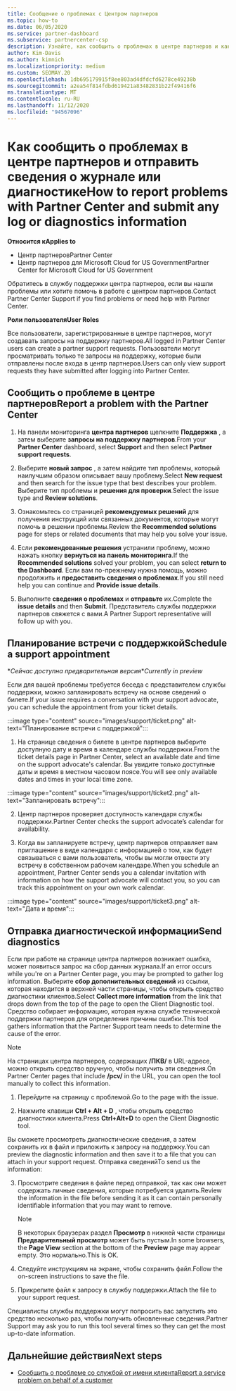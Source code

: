 ```yaml
---
title: Сообщение о проблемах с Центром партнеров
ms.topic: how-to
ms.date: 06/05/2020
ms.service: partner-dashboard
ms.subservice: partnercenter-csp
description: Узнайте, как сообщить о проблемах в центре партнеров и как получить диагностические сведения для группы поддержки партнеров.
author: Kim-Davis
ms.author: kimnich
ms.localizationpriority: medium
ms.custom: SEOMAY.20
ms.openlocfilehash: 1db695179915f8ee803ad4dfdcfd6278ce49238b
ms.sourcegitcommit: a2ea54f814fdbd619421a83482831b22f49416f6
ms.translationtype: MT
ms.contentlocale: ru-RU
ms.lasthandoff: 11/12/2020
ms.locfileid: "94567096"
---
```

# <a name="how-to-report-problems-with-partner-center-and-submit-any-log-or-diagnostics-information"></a><span data-ttu-id="b796d-103">Как сообщить о проблемах в центре партнеров и отправить сведения о журнале или диагностике</span><span class="sxs-lookup"><span data-stu-id="b796d-103">How to report problems with Partner Center and submit any log or diagnostics information</span></span>

<span data-ttu-id="b796d-104">**Относится к**</span><span class="sxs-lookup"><span data-stu-id="b796d-104">**Applies to**</span></span>

- <span data-ttu-id="b796d-105">Центр партнеров</span><span class="sxs-lookup"><span data-stu-id="b796d-105">Partner Center</span></span>
- <span data-ttu-id="b796d-106">Центр партнеров для Microsoft Cloud for US Government</span><span class="sxs-lookup"><span data-stu-id="b796d-106">Partner Center for Microsoft Cloud for US Government</span></span>

<span data-ttu-id="b796d-107">Обратитесь в службу поддержки центра партнеров, если вы нашли проблемы или хотите помочь в работе с центром партнеров.</span><span class="sxs-lookup"><span data-stu-id="b796d-107">Contact Partner Center Support if you find problems or need help with Partner Center.</span></span>

<span data-ttu-id="b796d-108">**Роли пользователя**</span><span class="sxs-lookup"><span data-stu-id="b796d-108">**User Roles**</span></span>

<span data-ttu-id="b796d-109">Все пользователи, зарегистрированные в центре партнеров, могут создавать запросы на поддержку партнеров.</span><span class="sxs-lookup"><span data-stu-id="b796d-109">All logged in Partner Center users can create a partner support requests.</span></span> <span data-ttu-id="b796d-110">Пользователи могут просматривать только те запросы на поддержку, которые были отправлены после входа в центр партнеров.</span><span class="sxs-lookup"><span data-stu-id="b796d-110">Users can only view support requests they have submitted after logging into Partner Center.</span></span>

## <a name="report-a-problem-with-the-partner-center"></a><span data-ttu-id="b796d-111">Сообщить о проблеме в центре партнеров</span><span class="sxs-lookup"><span data-stu-id="b796d-111">Report a problem with the Partner Center</span></span>

1. <span data-ttu-id="b796d-112">На панели мониторинга **центра партнеров** щелкните **Поддержка** , а затем выберите **запросы на поддержку партнеров**.</span><span class="sxs-lookup"><span data-stu-id="b796d-112">From your **Partner Center** dashboard, select **Support** and then select **Partner support requests**.</span></span>

2. <span data-ttu-id="b796d-113">Выберите **новый запрос** , а затем найдите тип проблемы, который наилучшим образом описывает вашу проблему.</span><span class="sxs-lookup"><span data-stu-id="b796d-113">Select **New request** and then search for the issue type that best describes your problem.</span></span> <span data-ttu-id="b796d-114">Выберите тип проблемы и **решения для проверки**.</span><span class="sxs-lookup"><span data-stu-id="b796d-114">Select the issue type and **Review solutions**.</span></span>

3. <span data-ttu-id="b796d-115">Ознакомьтесь со страницей **рекомендуемых решений** для получения инструкций или связанных документов, которые могут помочь в решении проблемы.</span><span class="sxs-lookup"><span data-stu-id="b796d-115">Review the **Recommended solutions** page for steps or related documents that may help you solve your issue.</span></span>

4. <span data-ttu-id="b796d-116">Если **рекомендованные решения** устранили проблему, можно нажать кнопку **вернуться на панель мониторинга**.</span><span class="sxs-lookup"><span data-stu-id="b796d-116">If the **Recommended solutions** solved your problem, you can select **return to the Dashboard**.</span></span> <span data-ttu-id="b796d-117">Если вам по-прежнему нужна помощь, можно продолжить и **предоставить сведения о проблемах**.</span><span class="sxs-lookup"><span data-stu-id="b796d-117">If you still need help you can continue and **Provide issue details**.</span></span>

5. <span data-ttu-id="b796d-118">Выполните **сведения о проблемах** и **отправьте** их.</span><span class="sxs-lookup"><span data-stu-id="b796d-118">Complete the **issue details** and then **Submit**.</span></span> <span data-ttu-id="b796d-119">Представитель службы поддержки партнеров свяжется с вами.</span><span class="sxs-lookup"><span data-stu-id="b796d-119">A Partner Support representative will follow up with you.</span></span>

## <a name="schedule-a-support-appointment"></a><span data-ttu-id="b796d-120">Планирование встречи с поддержкой</span><span class="sxs-lookup"><span data-stu-id="b796d-120">Schedule a support appointment</span></span> 

<span data-ttu-id="b796d-121">\**Сейчас доступна предварительная версия*</span><span class="sxs-lookup"><span data-stu-id="b796d-121">\**Currently in preview*</span></span>

<span data-ttu-id="b796d-122">Если для вашей проблемы требуется беседа с представителем службы поддержки, можно запланировать встречу на основе сведений о билете.</span><span class="sxs-lookup"><span data-stu-id="b796d-122">If your issue requires a conversation with your support advocate, you can schedule the appointment from your ticket details.</span></span>

:::image type="content" source="images/support/ticket.png" alt-text="Планирование встречи с поддержкой":::

1.  <span data-ttu-id="b796d-124">На странице сведения о билете в центре партнеров выберите доступную дату и время в календаре службы поддержки.</span><span class="sxs-lookup"><span data-stu-id="b796d-124">From the ticket details page in Partner Center, select an available date and time on the support advocate's calendar.</span></span> <span data-ttu-id="b796d-125">Вы увидите только доступные даты и время в местном часовом поясе.</span><span class="sxs-lookup"><span data-stu-id="b796d-125">You will see only available dates and times in your local time zone.</span></span>

:::image type="content" source="images/support/ticket2.png" alt-text="Запланировать встречу":::

2. <span data-ttu-id="b796d-127">Центр партнеров проверяет доступность календаря службы поддержки.</span><span class="sxs-lookup"><span data-stu-id="b796d-127">Partner Center checks the support advocate’s  calendar for availability.</span></span>

1. <span data-ttu-id="b796d-128">Когда вы запланируете встречу, центр партнеров отправляет вам приглашение в виде календаря с информацией о том, как будет связываться с вами пользователь, чтобы вы могли отвести эту встречу в собственном рабочем календаре.</span><span class="sxs-lookup"><span data-stu-id="b796d-128">When you schedule an appointment, Partner Center sends you a calendar invitation with information on how the support advocate will contact you, so you can track this appointment on your own work calendar.</span></span>

:::image type="content" source="images/support/ticket3.png" alt-text="Дата и время":::

## <a name="send-diagnostics"></a><span data-ttu-id="b796d-130">Отправка диагностической информации</span><span class="sxs-lookup"><span data-stu-id="b796d-130">Send diagnostics</span></span>

<span data-ttu-id="b796d-131">Если при работе на странице центра партнеров возникает ошибка, может появиться запрос на сбор данных журнала.</span><span class="sxs-lookup"><span data-stu-id="b796d-131">If an error occurs while you're on a Partner Center page, you may be prompted to gather log information.</span></span> <span data-ttu-id="b796d-132">Выберите **сбор дополнительных сведений** из ссылки, которая находится в верхней части страницы, чтобы открыть средство диагностики клиентов.</span><span class="sxs-lookup"><span data-stu-id="b796d-132">Select **Collect more information** from the link that drops down from the top of the page to open the Client Diagnostic tool.</span></span> <span data-ttu-id="b796d-133">Средство собирает информацию, которая нужна службе технической поддержки партнеров для определения причины ошибки.</span><span class="sxs-lookup"><span data-stu-id="b796d-133">This tool gathers information that the Partner Support team needs to determine the cause of the error.</span></span> 

>[!NOTE]
><span data-ttu-id="b796d-134">На страницах центра партнеров, содержащих **/ПКВ/** в URL-адресе, можно открыть средство вручную, чтобы получить эти сведения.</span><span class="sxs-lookup"><span data-stu-id="b796d-134">On Partner Center pages that include **/pcv/** in the URL, you can open the tool manually to collect this information.</span></span>

1. <span data-ttu-id="b796d-135">Перейдите на страницу с проблемой.</span><span class="sxs-lookup"><span data-stu-id="b796d-135">Go to the page with the issue.</span></span>

2. <span data-ttu-id="b796d-136">Нажмите клавиши **Ctrl + Alt + D** , чтобы открыть средство диагностики клиента.</span><span class="sxs-lookup"><span data-stu-id="b796d-136">Press **Ctrl+Alt+D** to open the Client Diagnostic tool.</span></span>

<span data-ttu-id="b796d-137">Вы сможете просмотреть диагностические сведения, а затем сохранить их в файл и приложить к запросу на поддержку.</span><span class="sxs-lookup"><span data-stu-id="b796d-137">You can preview the diagnostic information and then save it to a file that you can attach in your support request.</span></span> <span data-ttu-id="b796d-138">Отправка сведений</span><span class="sxs-lookup"><span data-stu-id="b796d-138">To send us the information:</span></span>

3. <span data-ttu-id="b796d-139">Просмотрите сведения в файле перед отправкой, так как они может содержать личные сведения, которые потребуется удалить.</span><span class="sxs-lookup"><span data-stu-id="b796d-139">Review the information in the file before sending it as it can contain personally identifiable information that you may want to remove.</span></span>

    >[!NOTE]
    ><span data-ttu-id="b796d-140">В некоторых браузерах раздел **Просмотр** в нижней части страницы **Предварительный просмотр** может быть пустым.</span><span class="sxs-lookup"><span data-stu-id="b796d-140">In some browsers, the **Page View** section at the bottom of the **Preview** page may appear empty.</span></span> <span data-ttu-id="b796d-141">Это нормально.</span><span class="sxs-lookup"><span data-stu-id="b796d-141">This is OK.</span></span>

4. <span data-ttu-id="b796d-142">Следуйте инструкциям на экране, чтобы сохранить файл.</span><span class="sxs-lookup"><span data-stu-id="b796d-142">Follow the on-screen instructions to save the file.</span></span>

5. <span data-ttu-id="b796d-143">Прикрепите файл к запросу в службу поддержки.</span><span class="sxs-lookup"><span data-stu-id="b796d-143">Attach the file to your support request.</span></span>

<span data-ttu-id="b796d-144">Специалисты службы поддержки могут попросить вас запустить это средство несколько раз, чтобы получить обновленные сведения.</span><span class="sxs-lookup"><span data-stu-id="b796d-144">Partner Support may ask you to run this tool several times so they can get the most up-to-date information.</span></span>

## <a name="next-steps"></a><span data-ttu-id="b796d-145">Дальнейшие действия</span><span class="sxs-lookup"><span data-stu-id="b796d-145">Next steps</span></span>

- [<span data-ttu-id="b796d-146">Сообщить о проблеме со службой от имени клиента</span><span class="sxs-lookup"><span data-stu-id="b796d-146">Report a service problem on behalf of a customer</span></span>](report-problems-on-behalf-of-a-customer.md)